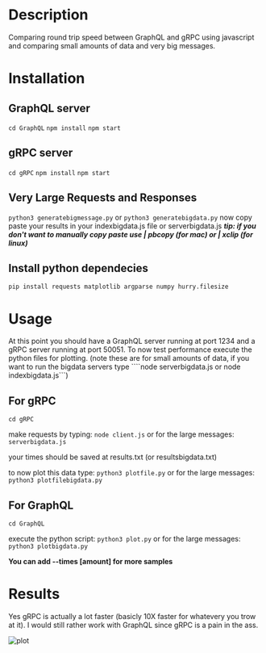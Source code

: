 # Description

Comparing round trip speed between GraphQL and gRPC using javascript and comparing small amounts of data and very big messages.


# Installation
## GraphQL server

```cd GraphQL```
```npm install```
```npm start```

## gRPC server

```cd gRPC```
```npm install```
```npm start```

## Very Large Requests and Responses

```python3 generatebigmessage.py``` 
or 
```python3 generatebigdata.py```
now copy paste your results in your indexbigdata.js file or serverbigdata.js
***tip: if you don't want to manually copy paste use | pbcopy (for mac) or | xclip (for linux)***

## Install python dependecies

```pip install requests matplotlib argparse numpy hurry.filesize```

# Usage

At this point you should have a GraphQL server running at port 1234 and a gRPC server running at port 50051. To now test performance execute the python files for plotting. (note these are for small amounts of data, if you want to run the bigdata servers type ````node serverbigdata.js or node indexbigdata.js```)


## For gRPC

```cd gRPC```

make requests by typing:
```node client.js```
or for the large messages:
```serverbigdata.js```

your times should be saved at results.txt (or resultsbigdata.txt)

to now plot this data type:
```python3 plotfile.py```
or for the large messages:
```python3 plotfilebigdata.py```


## For GraphQL

```cd GraphQL```

execute the python script:
```python3 plot.py```
or for the large messages:
```python3 plotbigdata.py```

**You can add --times [amount] for more samples**

# Results

Yes gRPC is actually a lot faster (basicly 10X faster for whatevery you trow at it). I would still rather work with GraphQL since gRPC is a pain in the ass.

![plot](graph.png)